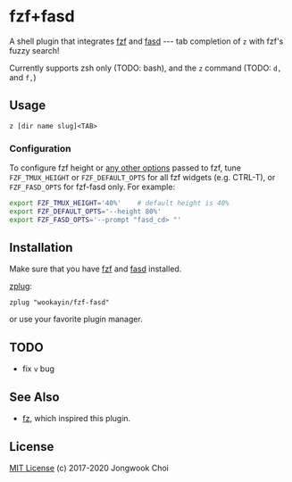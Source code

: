 fzf+fasd
========

A shell plugin that integrates [fzf] and [fasd] --- tab completion of `z` with fzf's fuzzy search!

Currently supports zsh only (TODO: bash), and the `z` command (TODO: `d,` and `f,`)


Usage
-----

```
z [dir name slug]<TAB>
```

### Configuration

To configure fzf height or [any other options](https://github.com/junegunn/fzf#environment-variables) passed to fzf, tune `FZF_TMUX_HEIGHT` or `FZF_DEFAULT_OPTS` for all fzf widgets (e.g. CTRL-T), or `FZF_FASD_OPTS` for fzf-fasd only.
For example:
```bash
export FZF_TMUX_HEIGHT='40%'    # default height is 40%
export FZF_DEFAULT_OPTS='--height 80%'
export FZF_FASD_OPTS='--prompt "fasd_cd> "'
```

Installation
------------

Make sure that you have [fzf] and [fasd] installed.

[zplug]:

```
zplug "wookayin/fzf-fasd"
```

or use your favorite plugin manager.

TODO
-------------
* fix `v` bug

See Also
--------

- [fz], which inspired this plugin.


License
-------

[MIT License](LICENSE) (c) 2017-2020 Jongwook Choi


[fzf]: https://github.com/junegunn/fzf
[fasd]: https://github.com/clvv/fasd
[zplug]: https://github.com/zplug/zplug
[fz]: https://github.com/changyuheng/fz
